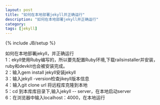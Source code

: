 ```yaml
---
layout: post
title: "如何在本地部署jekyll并正确运行"
description: "如何在本地部署jekyll并正确运行"
category: 
tags: [jekyll]
---
```

{% include JB/setup %}


如何在本地部署jekyll，并正确运行<br>
1：ekyll使用Ruby编写的，所以要先配置Ruby环境,下载railsinstaller并安装，ruby和devkit也会被安装完成。<br>
2：输入gem install jekyll安装jekyll<br>
3：输入jekyll -version检查jikeyll版本信息<br>
4：输入git clone url  将远程库克隆到本地<br>
5：cd 到本库库目录下,输入jekyll -- server，在本地启动server<br>
6：在浏览器中输入localhost：4000，在本地运行<br>